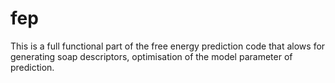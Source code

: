 # fep
This is a full functional part of the free energy prediction code that alows for generating soap descriptors, optimisation of the model parameter of prediction.
